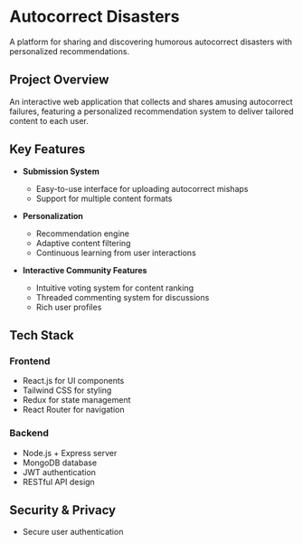 # Autocorrect Disasters

A platform for sharing and discovering humorous autocorrect disasters with personalized recommendations.

## Project Overview

An interactive web application that collects and shares amusing autocorrect failures, featuring a personalized recommendation system to deliver tailored content to each user.

## Key Features

- **Submission System**
  - Easy-to-use interface for uploading autocorrect mishaps
  - Support for multiple content formats

- **Personalization**
  - Recommendation engine
  - Adaptive content filtering
  - Continuous learning from user interactions

- **Interactive Community Features**
  - Intuitive voting system for content ranking
  - Threaded commenting system for discussions
  - Rich user profiles

## Tech Stack

### Frontend
- React.js for UI components
- Tailwind CSS for styling
- Redux for state management
- React Router for navigation

### Backend
- Node.js + Express server
- MongoDB database
- JWT authentication
- RESTful API design

## Security & Privacy

- Secure user authentication